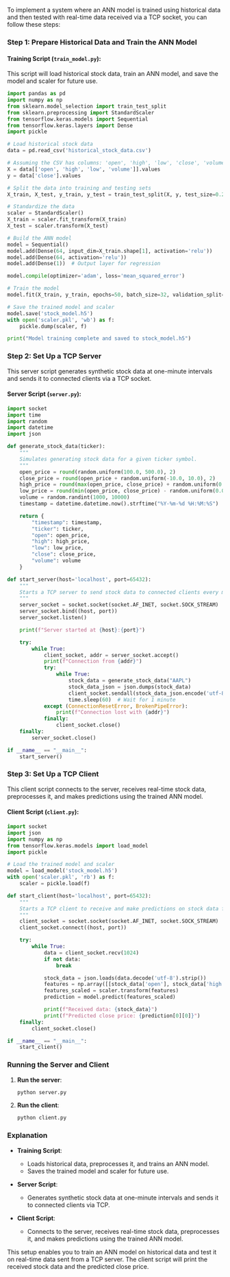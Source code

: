 To implement a system where an ANN model is trained using historical data and then tested with real-time data received via a TCP socket, you can follow these steps:

### Step 1: Prepare Historical Data and Train the ANN Model

#### Training Script (`train_model.py`):

This script will load historical stock data, train an ANN model, and save the model and scaler for future use.

```python
import pandas as pd
import numpy as np
from sklearn.model_selection import train_test_split
from sklearn.preprocessing import StandardScaler
from tensorflow.keras.models import Sequential
from tensorflow.keras.layers import Dense
import pickle

# Load historical stock data
data = pd.read_csv('historical_stock_data.csv')

# Assuming the CSV has columns: 'open', 'high', 'low', 'close', 'volume'
X = data[['open', 'high', 'low', 'volume']].values
y = data['close'].values

# Split the data into training and testing sets
X_train, X_test, y_train, y_test = train_test_split(X, y, test_size=0.2, random_state=42)

# Standardize the data
scaler = StandardScaler()
X_train = scaler.fit_transform(X_train)
X_test = scaler.transform(X_test)

# Build the ANN model
model = Sequential()
model.add(Dense(64, input_dim=X_train.shape[1], activation='relu'))
model.add(Dense(64, activation='relu'))
model.add(Dense(1))  # Output layer for regression

model.compile(optimizer='adam', loss='mean_squared_error')

# Train the model
model.fit(X_train, y_train, epochs=50, batch_size=32, validation_split=0.2)

# Save the trained model and scaler
model.save('stock_model.h5')
with open('scaler.pkl', 'wb') as f:
    pickle.dump(scaler, f)

print("Model training complete and saved to stock_model.h5")
```

### Step 2: Set Up a TCP Server

This server script generates synthetic stock data at one-minute intervals and sends it to connected clients via a TCP socket.

#### Server Script (`server.py`):

```python
import socket
import time
import random
import datetime
import json

def generate_stock_data(ticker):
    """
    Simulates generating stock data for a given ticker symbol.
    """
    open_price = round(random.uniform(100.0, 500.0), 2)
    close_price = round(open_price + random.uniform(-10.0, 10.0), 2)
    high_price = round(max(open_price, close_price) + random.uniform(0.0, 5.0), 2)
    low_price = round(min(open_price, close_price) - random.uniform(0.0, 5.0), 2)
    volume = random.randint(1000, 10000)
    timestamp = datetime.datetime.now().strftime("%Y-%m-%d %H:%M:%S")

    return {
        "timestamp": timestamp,
        "ticker": ticker,
        "open": open_price,
        "high": high_price,
        "low": low_price,
        "close": close_price,
        "volume": volume
    }

def start_server(host='localhost', port=65432):
    """
    Starts a TCP server to send stock data to connected clients every minute.
    """
    server_socket = socket.socket(socket.AF_INET, socket.SOCK_STREAM)
    server_socket.bind((host, port))
    server_socket.listen()

    print(f"Server started at {host}:{port}")

    try:
        while True:
            client_socket, addr = server_socket.accept()
            print(f"Connection from {addr}")
            try:
                while True:
                    stock_data = generate_stock_data("AAPL")
                    stock_data_json = json.dumps(stock_data)
                    client_socket.sendall(stock_data_json.encode('utf-8') + b'\n')
                    time.sleep(60)  # Wait for 1 minute
            except (ConnectionResetError, BrokenPipeError):
                print(f"Connection lost with {addr}")
            finally:
                client_socket.close()
    finally:
        server_socket.close()

if __name__ == "__main__":
    start_server()
```

### Step 3: Set Up a TCP Client

This client script connects to the server, receives real-time stock data, preprocesses it, and makes predictions using the trained ANN model.

#### Client Script (`client.py`):

```python
import socket
import json
import numpy as np
from tensorflow.keras.models import load_model
import pickle

# Load the trained model and scaler
model = load_model('stock_model.h5')
with open('scaler.pkl', 'rb') as f:
    scaler = pickle.load(f)

def start_client(host='localhost', port=65432):
    """
    Starts a TCP client to receive and make predictions on stock data from the server.
    """
    client_socket = socket.socket(socket.AF_INET, socket.SOCK_STREAM)
    client_socket.connect((host, port))

    try:
        while True:
            data = client_socket.recv(1024)
            if not data:
                break

            stock_data = json.loads(data.decode('utf-8').strip())
            features = np.array([[stock_data['open'], stock_data['high'], stock_data['low'], stock_data['volume']]])
            features_scaled = scaler.transform(features)
            prediction = model.predict(features_scaled)

            print(f"Received data: {stock_data}")
            print(f"Predicted close price: {prediction[0][0]}")
    finally:
        client_socket.close()

if __name__ == "__main__":
    start_client()
```

### Running the Server and Client

1. **Run the server**:
   ```bash
   python server.py
   ```

2. **Run the client**:
   ```bash
   python client.py
   ```

### Explanation

- **Training Script**:
  - Loads historical data, preprocesses it, and trains an ANN model.
  - Saves the trained model and scaler for future use.

- **Server Script**:
  - Generates synthetic stock data at one-minute intervals and sends it to connected clients via TCP.

- **Client Script**:
  - Connects to the server, receives real-time stock data, preprocesses it, and makes predictions using the trained ANN model.

This setup enables you to train an ANN model on historical data and test it on real-time data sent from a TCP server. The client script will print the received stock data and the predicted close price.
